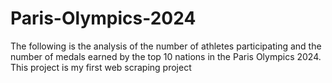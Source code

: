 # Paris-Olympics-2024
The following is the analysis of the number of athletes participating and the number of medals earned by the top 10 nations in the Paris Olympics 2024. This project is my first web scraping project
